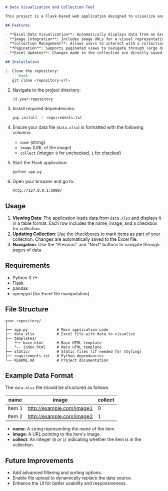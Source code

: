 ```markdown
# Data Visualization and Collection Tool

This project is a Flask-based web application designed to visualize and manage data from an Excel file. It supports data with URLs for images, allowing users to view the images and interact with the data using a collection system.

## Features

- **Excel Data Visualization**: Automatically displays data from an Excel file in a tabular format.
- **Image Integration**: Includes image URLs for a visual representation alongside data entries.
- **Collection Management**: Allows users to interact with a collection system using checkboxes, which dynamically update the data.
- **Pagination**: Supports paginated views to navigate through large datasets.
- **Excel Updates**: Changes made to the collection are directly saved back to the Excel file.

## Installation

1. Clone the repository:
   ```bash
   git clone <repository-url>
   ```
2. Navigate to the project directory:
   ```bash
   cd your-repository
   ```
3. Install required dependencies:
   ```bash
   pip install -r requirements.txt
   ```
4. Ensure your data file (`data.xlsx`) is formatted with the following columns:
   - `name` (string)
   - `image` (URL of the image)
   - `collect` (integer: `0` for unchecked, `1` for checked)

5. Start the Flask application:
   ```bash
   python app.py
   ```

6. Open your browser and go to:
   ```
   http://127.0.0.1:5000/
   ```

## Usage

1. **Viewing Data**: The application loads data from `data.xlsx` and displays it in a table format. Each row includes the name, image, and a checkbox for collection.
2. **Updating Collection**: Use the checkboxes to mark items as part of your collection. Changes are automatically saved to the Excel file.
3. **Navigation**: Use the "Previous" and "Next" buttons to navigate through pages of data.

## Requirements

- Python 3.7+
- Flask
- pandas
- openpyxl (for Excel file manipulation)

## File Structure

```
your-repository/
│
├── app.py             # Main application code
├── data.xlsx          # Excel file with data to visualize
├── templates/
│   └── base.html      # Base HTML template
│   └── index.html     # Main HTML template
├── static/            # Static files (if needed for styling)
├── requirements.txt   # Python dependencies
└── README.md          # Project documentation
```

## Example Data Format

The `data.xlsx` file should be structured as follows:

| name      | image                     | collect |
|-----------|---------------------------|---------|
| Item 1    | http://example.com/image1 | 0       |
| Item 2    | http://example.com/image2 | 1       |

- **name**: A string representing the name of the item.
- **image**: A URL pointing to the item's image.
- **collect**: An integer (`0` or `1`) indicating whether the item is in the collection.

## Future Improvements

- Add advanced filtering and sorting options.
- Enable file upload to dynamically replace the data source.
- Enhance the UI for better usability and responsiveness.


```